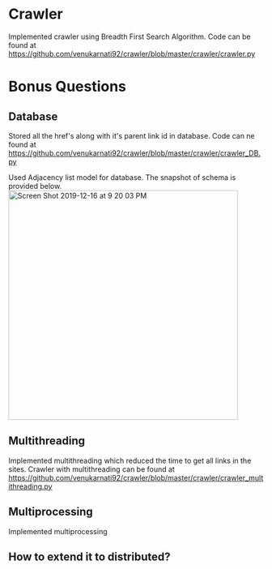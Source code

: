 # Crawler
Implemented crawler using Breadth First Search Algorithm. Code can be found at https://github.com/venukarnati92/crawler/blob/master/crawler/crawler.py

# Bonus Questions

## Database
Stored all the href's along with it's parent link id in database. Code can ne found at https://github.com/venukarnati92/crawler/blob/master/crawler/crawler_DB.py

Used Adjacency list model for database. The snapshot of schema is provided below. 
<img width="453" alt="Screen Shot 2019-12-16 at 9 20 03 PM" src="https://user-images.githubusercontent.com/22748497/70969943-fb5f7b80-2051-11ea-8076-0dc8f328e30c.png">

## Multithreading

Implemented multithreading which reduced the time to get all links in the sites. Crawler with multithreading can be found at https://github.com/venukarnati92/crawler/blob/master/crawler/crawler_multithreading.py

## Multiprocessing

Implemented multiprocessing

## How to extend it to distributed?


